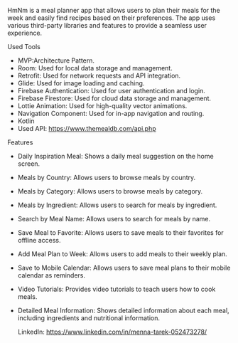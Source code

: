 HmNm is a meal planner app that allows users to plan their meals for the week and easily find recipes based on their preferences. The app uses various third-party libraries and features to provide a seamless user experience.

Used Tools

- MVP:Architecture Pattern.
- Room: Used for local data storage and management.
- Retrofit: Used for network requests and API integration.
- Glide: Used for image loading and caching.
- Firebase Authentication: Used for user authentication and login.
- Firebase Firestore: Used for cloud data storage and management.
- Lottie Animation: Used for high-quality vector animations.
- Navigation Component: Used for in-app navigation and routing.
- Kotlin
- Used API: https://www.themealdb.com/api.php
  
Features

- Daily Inspiration Meal: Shows a daily meal suggestion on the home screen.
- Meals by Country: Allows users to browse meals by country.
- Meals by Category: Allows users to browse meals by category.
- Meals by Ingredient: Allows users to search for meals by ingredient.
- Search by Meal Name: Allows users to search for meals by name.
- Save Meal to Favorite: Allows users to save meals to their favorites for offline access.
- Add Meal Plan to Week: Allows users to add meals to their weekly plan.
- Save to Mobile Calendar: Allows users to save meal plans to their mobile calendar as reminders.
- Video Tutorials: Provides video tutorials to teach users how to cook meals.
- Detailed Meal Information: Shows detailed information about each meal, including ingredients and nutritional information.
 
  LinkedIn: https://www.linkedin.com/in/menna-tarek-052473278/
